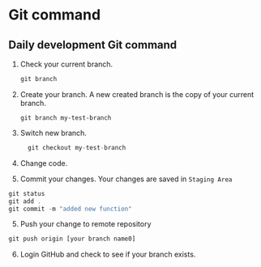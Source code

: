 # Git command

## Daily development Git command
1. Check your current branch.
	```js
	git branch
	``` 

2. Create your branch. A new created branch is the copy of your current branch.
	```
	git branch my-test-branch
	```

3. Switch new branch.
   
   ```js
	 git checkout my-test-branch
	 ```

3. Change code.
4. Commit your changes. Your changes are saved in `Staging Area`

```js
git status
git add .
git commit -m "added new function"
```

5. Push your change to remote repository

```js
git push origin [your branch name0]
```

6. Login GitHub and check to see if your branch exists. 